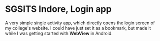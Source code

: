 # SGSITS Indore, Login app

A very simple single activity app, which directly opens the login screen of my college's website.
I could have just set it as a bookmark, but made it while I was getting started with **WebView** in Android.